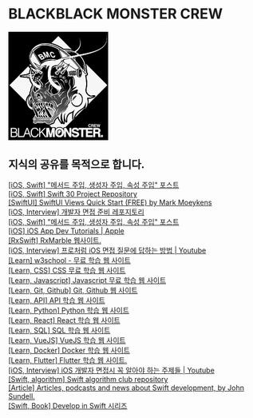 <h1>BLACKBLACK MONSTER CREW</h1>

<img src="https://github.com/devKobe24/images/blob/main/BMC.jpg?raw=true" width=200>

<h2>지식의 공유를 목적으로 합니다.</h2>

<p>
    <a href="https://medium.com/@techmsy/method-injection-constructor-injection-and-property-injection-in-swift-b719641cd04f" target="_blank" title="미디움 포스트">[iOS, Swift] "메서드 주입, 생성자 주입, 속성 주입" 포스트</a>
    <br>
    <a href="https://github.com/soapyigu/Swift-30-Projects" target="_blank" title="깃헙 레포지토리">[iOS, Swift] Swift 30 Project Repository</a>
    <br>
    <a href="https://www.bigmountainstudio.com/free-swiftui-book" target="_blank" title="SwiftUI 무료 학습 자료">[SwiftUI] SwiftUI Views Quick Start (FREE) by Mark Moeykens</a>
    <br>
    <a href="" target="_blank" title="">[iOS, Interview] 개발자 면접 준비 레포지토리</a>
    <br>
    <a href="https://github.com/mirasaujan/iOS-interview-prep?tab=readme-ov-file" target="_blank" title="깃헙 레포">[iOS, Swift] "메서드 주입, 생성자 주입, 속성 주입" 포스트</a>
    <br>
    <a href="https://developer.apple.com/tutorials/app-dev-training/" target="_blank" title="iOS App Dev Tutorials | Apple">[iOS] iOS App Dev Tutorials | Apple</a>
    <br>
    <a href="https://rxmarbles.com/" target="_blank" title="">[RxSwift] RxMarble 웹사이트.</a>
    <br>
    <a href="https://youtu.be/HiXPGdtUW8U?si=Nls8rURIZBnEN1Kp" target="_blank" title="">[iOS, Interview] 프로처럼 iOS 면접 질문에 답하는 방법 | Youtube</a>
    <br>
    <a href="https://www.w3schools.com" target="_blank" title="HTML 학습">[Learn] w3school - 무료 학습 웹 사이트</a>
    <br>
    <a href="https://web.dev/learn/css" target="_blank" title="css 학습">[Learn, CSS] CSS 무료 학습 웹 사이트</a>
    <br>
    <a href="https://javascript.info" target="_blank" title="JS 학습">[Learn, Javascript] Javascript 무료 학습 웹 사이트</a>
    <br>
    <a href="https://git-scm.com" target="_blank" title="git,github 학습">[Learn, Git, Github] Git, Github 웹 사이트</a>
    <br>
    <a href="https://rapidapi.com/learn" target="_blank" title="API">[Learn, API] API 학습 웹 사이트</a>
    <br>
    <a href="https://learnpython.org" target="_blank" title="python">[Learn, Python] Python 학습 웹 사이트</a>
    <br>
    <a href="https://react-tutorial.app" target="_blank" title="react">[Learn, React] React 학습 웹 사이트</a>
    <br>
    <a href="https://SQLbolt.com" target="_blank" title="SQL">[Learn, SQL] SQL 학습 웹 사이트</a>
    <br>
    <a href="https://learnvue.co" target="_blank" title="VueJS">[Learn, VueJS] VueJS 학습 웹 사이트</a><br>
    <a href="https://docker-curriculum.com" target="_blank" title="docker">[Learn, Docker] Docker 학습 웹 사이트</a>
    <br>
    <a href="https://flutter.dev/learn" target="_blank" title="flutter">[Learn, Flutter] Flutter 학습 웹 사이트.</a>
    <br>
    <a href="https://youtu.be/XTAziR-tY-A?si=I_7Uzal0EnVTslgw" target="_blank" title="interview">[iOS, Interview] iOS 개발자 면접시 꼭 알아야 하는 주제들 | Youtube</a>
    <br>
    <a href="https://github.com/kodecocodes/swift-algorithm-club" target="_blank" title="algorithm">[Swift, algorithm] Swift algorithm club repository</a>
    <br>
    <a href="https://www.swiftbysundell.com/" target="_blank" title="swiftbysundell">[Article] Articles, podcasts and news about Swift development, by John Sundell.</a>
    <br>
    <a href="https://books.apple.com/kr/book-series/develop-in-swift/id1483863177" target="_blank" title="">[Swift, Book] Develop in Swift 시리즈</a>
    <br>
</p>
